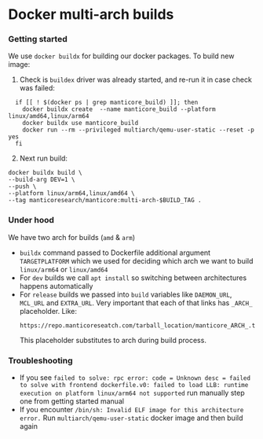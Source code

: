 # Docker multi-arch builds

### Getting started

We use `docker buildx` for building our docker packages. To build new image:
1) Check is `buildex` driver was already started, and re-run it in case check was failed:
  ```shell
    if [[ ! $(docker ps | grep manticore_build) ]]; then
      docker buildx create  --name manticore_build --platform linux/amd64,linux/arm64
      docker buildx use manticore_build
      docker run --rm --privileged multiarch/qemu-user-static --reset -p yes
    fi
  ```
2) Next run build:
  ```shell
  docker buildx build \
  --build-arg DEV=1 \
  --push \
  --platform linux/arm64,linux/amd64 \
  --tag manticoresearch/manticore:multi-arch-$BUILD_TAG .
  ```

### Under hood
 
We have two arch for builds (`amd` & `arm`)
* `buildx` command passed to Dockerfile additional argument `TARGETPLATFORM`
    which we used for deciding which arch we want to build `linux/arm64` or `linux/amd64`
* For `dev` builds we call `apt install` so switching between architectures happens automatically
* For `release` builds we passed into `build` variables like `DAEMON_URL`, `MCL_URL` and `EXTRA_URL`. 
    Very important that each of that links has `_ARCH_` placeholder. Like: 
    ```
    https://repo.manticoreseatch.com/tarball_location/manticore_ARCH_.tgz
    ``` 
    This placeholder substitutes to arch during build process.

### Troubleshooting
* If you see `failed to solve: rpc error: code = Unknown desc = failed to solve with frontend dockerfile.v0: failed to load LLB: runtime execution on platform linux/arm64 not supported` run manually step one from getting started manual
* If you encounter `/bin/sh: Invalid ELF image for this architecture error.` Run `multiarch/qemu-user-static` docker image and then build again
